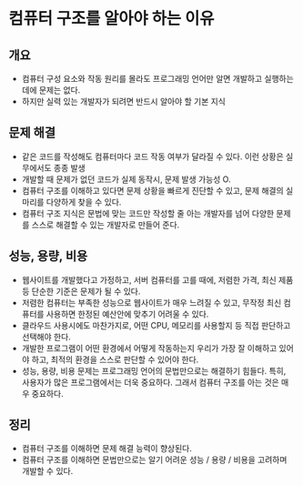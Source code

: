 # 컴퓨터 구조를 알아야 하는 이유
## 개요
- 컴퓨터 구성 요소와 작동 원리를 몰라도 프로그래밍 언어만 알면 개발하고 실행하는 데에 문제는 없다.
- 하지만 실력 있는 개발자가 되려면 반드시 알아야 할 기본 지식

## 문제 해결
- 같은 코드를 작성해도 컴퓨터마다 코드 작동 여부가 달라질 수 있다. 이런 상황은 실무에서도 종종 발생
- 개발할 때 문제가 없던 코드가 실제 동작시, 문제 발생 가능성 O.
- 컴퓨터 구조를 이해하고 있다면 문제 상황을 빠르게 진단할 수 있고, 문제 해결의 실마리를 다양하게 찾을 수 있다.
- 컴퓨터 구조 지식은 문법에 맞는 코드만 작성할 줄 아는 개발자를 넘어 다양한 문제를 스스로 해결할 수 있는 개발자로 만들어 준다.

## 성능, 용량, 비용
- 웹사이트를 개발했다고 가정하고, 서버 컴퓨터를 고를 때에, 저렴한 가격, 최신 제품 등 단순한 기준은 문제가 될 수 있다.
- 저렴한 컴퓨터는 부족한 성능으로 웹사이트가 매우 느려질 수 있고, 무작정 최신 컴퓨터를 사용하면 한정된 예산안에 맞추기 어려울 수 있다.
- 클라우드 사용시에도 마찬가지로, 어떤 CPU, 메모리를 사용할지 등 직접 판단하고 선택해야 한다.
- 개발한 프로그램이 어떤 환경에서 어떻게 작동하는지 우리가 가장 잘 이해하고 있어야 하고, 최적의 환경을 스스로 판단할 수 있어야 한다.
- 성능, 용량, 비용 문제는 프로그래밍 언어의 문법만으로는 해결하기 힘들다. 특히, 사용자가 많은 프로그램에서는 더욱 중요하다. 그래서 컴퓨터
구조를 아는 것은 매우 중요하다. 

## 정리
- 컴퓨터 구조를 이해하면 문제 해결 능력이 향상된다.
- 컴퓨터 구조를 이해하면 문법만으로는 알기 어려운 성능 / 용량 / 비용을 고려하며 개발할 수 있다.
